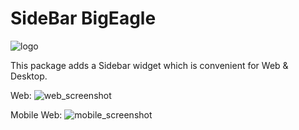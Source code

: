 # SideBar BigEagle
![logo](https://user-images.githubusercontent.com/48627057/110890237-60923300-82ce-11eb-8ea6-d4d6791d8f90.png)


This package adds a Sidebar widget which is convenient for Web & Desktop.

Web:
![web_screenshot](https://user-images.githubusercontent.com/48627057/110890743-5fadd100-82cf-11eb-8060-98efef64c0ea.png)


Mobile Web:
![mobile_screenshot](https://user-images.githubusercontent.com/48627057/110890941-b9160000-82cf-11eb-8b71-4bc94d46358f.jpeg)

